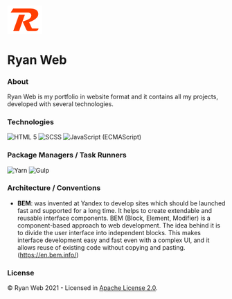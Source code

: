 <img src="./static/logo/ryan-web-logo.svg" alt="Logo Ryan Web" title="Logo Ryan Web" width="80">

# Ryan Web

### About
Ryan Web is my portfolio in website format and it contains all my projects, developed with several technologies.

### Technologies
<img src="https://cdn.jsdelivr.net/gh/devicons/devicon/icons/html5/html5-original.svg" alt="HTML 5" title="HTML 5" width="40"> <img src="https://cdn.jsdelivr.net/gh/devicons/devicon/icons/sass/sass-original.svg" alt="SCSS" title="SCSS" width="40"> <img src="https://cdn.jsdelivr.net/gh/devicons/devicon/icons/javascript/javascript-original.svg" alt="JavaScript (ECMAScript)" title="JavaScript (ECMAScript 2015+)" width="40">

### Package Managers / Task Runners
<img src="https://cdn.jsdelivr.net/gh/devicons/devicon/icons/yarn/yarn-original.svg" alt="Yarn" title="Yarn" width="40"> <img src="https://cdn.jsdelivr.net/gh/devicons/devicon/icons/gulp/gulp-plain.svg" alt="Gulp" title="Gulp" width="50"> 

### Architecture / Conventions
- **BEM**: was invented at Yandex to develop sites which should be launched fast and supported for a long time. It helps to create extendable and reusable interface components. BEM (Block, Element, Modifier) is a component-based approach to web development. The idea behind it is to divide the user interface into independent blocks. This makes interface development easy and fast even with a complex UI, and it allows reuse of existing code without copying and pasting. (https://en.bem.info/)

### License
© Ryan Web 2021 - Licensed in [Apache License 2.0](https://github.com/RyanMatheuZ/ryan-web/blob/main/LICENSE).
